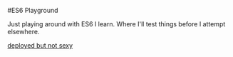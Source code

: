 #ES6 Playground

Just playing around with ES6 I learn. Where I'll test things before I attempt elsewhere.

[deployed but not sexy](http://ihatetoast-es6playground.surge.sh/)
